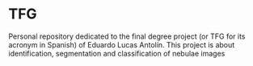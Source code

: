 # TFG
Personal repository dedicated to the final degree project (or TFG for its acronym in Spanish) of Eduardo Lucas Antolín. This project is about identification, segmentation and classification of nebulae images
